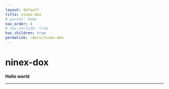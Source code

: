 ```yaml
---
layout: default
title: ninex-dox
# parent: home
nav_order: 4
# nav_exclude: true
has_children: true
permalink: /docs/ninex-dox
---
```


# ninex-dox

**Hello world**

---
